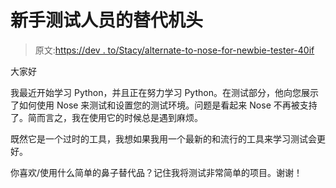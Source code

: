# 新手测试人员的替代机头

> 原文:[https://dev . to/Stacy/alternate-to-nose-for-newbie-tester-40if](https://dev.to/stacy/alternate-to-nose-for-newbie-tester-40if)

大家好

我最近开始学习 Python，并且正在努力学习 Python。在测试部分，他向您展示了如何使用 Nose 来测试和设置您的测试环境。问题是看起来 Nose 不再被支持了。简而言之，我在使用它的时候总是遇到麻烦。

既然它是一个过时的工具，我想如果我用一个最新的和流行的工具来学习测试会更好。

你喜欢/使用什么简单的鼻子替代品？记住我将测试非常简单的项目。谢谢！